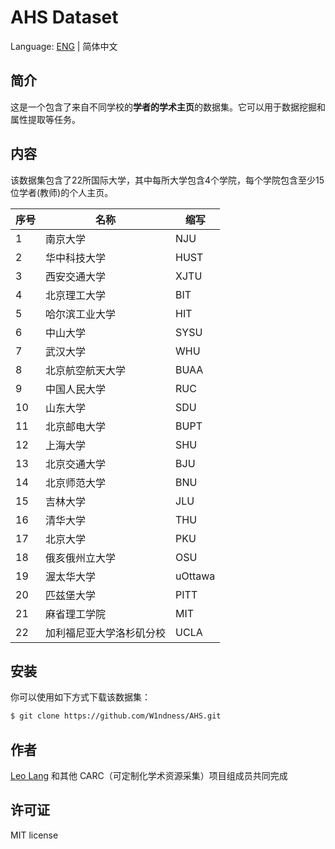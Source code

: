 # AHS Dataset
Language: [ENG]() | 简体中文

## 简介

这是一个包含了来自不同学校的**学者的学术主页**的数据集。它可以用于数据挖掘和属性提取等任务。

## 内容

该数据集包含了22所国际大学，其中每所大学包含4个学院，每个学院包含至少15位学者(教师)的个人主页。
 

| 序号 | 名称           | 缩写      |
|----|--------------|---------|
| 1  | 南京大学         | NJU     |
| 2  | 华中科技大学       | HUST    |
| 3  | 西安交通大学       | XJTU    |
| 4  | 北京理工大学       | BIT     |
| 5  | 哈尔滨工业大学      | HIT     |
| 6  | 中山大学         | SYSU    |
| 7  | 武汉大学         | WHU     |
| 8  | 北京航空航天大学     | BUAA    |
| 9  | 中国人民大学       | RUC     |
| 10 | 山东大学         | SDU     |
| 11 | 北京邮电大学       | BUPT    |
| 12 | 上海大学         | SHU     |
| 13 | 北京交通大学       | BJU     |
| 14 | 北京师范大学       | BNU     |
| 15 | 吉林大学         | JLU     |
| 16 | 清华大学         | THU     |
| 17 | 北京大学         | PKU     |
| 18 | 俄亥俄州立大学      | OSU     |
| 19 | 渥太华大学        | uOttawa |
| 20 | 匹兹堡大学        | PITT    |
| 21 | 麻省理工学院       | MIT     |
| 22 | 加利福尼亚大学洛杉矶分校 | UCLA    |



## 安装
你可以使用如下方式下载该数据集：
```bash
$ git clone https://github.com/W1ndness/AHS.git
```

## 作者
[Leo Lang](https://github.com/W1ndness) 和其他 CARC（可定制化学术资源采集）项目组成员共同完成

## 许可证
MIT license
